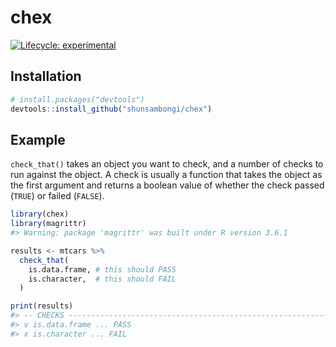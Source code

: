 
<!-- README.md is generated from README.Rmd. Please edit that file -->

# chex

<!-- badges: start -->

[![Lifecycle:
experimental](https://img.shields.io/badge/lifecycle-experimental-orange.svg)](https://www.tidyverse.org/lifecycle/#experimental)
<!-- badges: end -->

## Installation

``` r
# install.packages("devtools")
devtools::install_github("shunsambongi/chex")
```

## Example

`check_that()` takes an object you want to check, and a number of checks
to run against the object. A check is usually a function that takes the
object as the first argument and returns a boolean value of whether the
check passed (`TRUE`) or failed (`FALSE`).

``` r
library(chex)
library(magrittr)
#> Warning: package 'magrittr' was built under R version 3.6.1

results <- mtcars %>%
  check_that(
    is.data.frame, # this should PASS
    is.character,  # this should FAIL
  )

print(results)
#> -- CHECKS ---------------------------------------------------------------------
#> v is.data.frame ... PASS
#> x is.character ... FAIL
```
